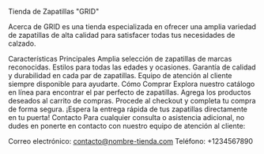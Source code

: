 Tienda de Zapatillas "GRID"

Acerca de
GRID es una tienda especializada en ofrecer una amplia variedad de zapatillas de alta calidad para satisfacer todas tus necesidades de calzado.

Características Principales
Amplia selección de zapatillas de marcas reconocidas.
Estilos para todas las edades y ocasiones.
Garantía de calidad y durabilidad en cada par de zapatillas.
Equipo de atención al cliente siempre disponible para ayudarte.
Cómo Comprar
Explora nuestro catálogo en línea para encontrar el par perfecto de zapatillas.
Agrega los productos deseados al carrito de compras.
Procede al checkout y completa tu compra de forma segura.
¡Espera la entrega rápida de tus zapatillas directamente en tu puerta!
Contacto
Para cualquier consulta o asistencia adicional, no dudes en ponerte en contacto con nuestro equipo de atención al cliente:

Correo electrónico: contacto@nombre-tienda.com
Teléfono: +1234567890

